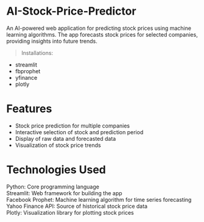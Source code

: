 # AI-Stock-Price-Predictor

An AI-powered web application for predicting stock prices using machine learning algorithms. The app forecasts stock prices for selected companies, providing insights into future trends.

> Installations:
* streamlit
* fbprophet
* yfinance 
* plotly

# Features
* Stock price prediction for multiple companies <br>
* Interactive selection of stock and prediction period <br>
* Display of raw data and forecasted data <br>
* Visualization of stock price trends <br>

# Technologies Used
Python: Core programming language <br>
Streamlit: Web framework for building the app <br>
Facebook Prophet: Machine learning algorithm for time series forecasting <br>
Yahoo Finance API: Source of historical stock price data <br>
Plotly: Visualization library for plotting stock prices <br>

